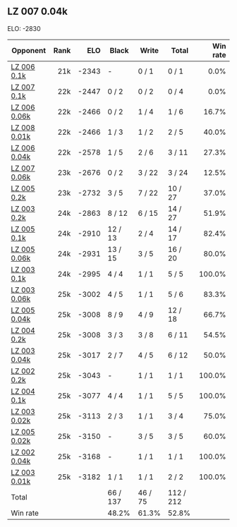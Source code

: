## LZ 007 0.04k ##

ELO: -2830

Opponent | Rank | ELO | Black | Write | Total | Win rate
---------|-----:|----:|-------|-------|-------|-------:
[LZ 006 0.1k](LZ%20006%200.1k.md) | 21k | -2343 | - | 0 / 1 | 0 / 1 | 0.0%
[LZ 007 0.1k](LZ%20007%200.1k.md) | 22k | -2447 | 0 / 2 | 0 / 2 | 0 / 4 | 0.0%
[LZ 006 0.06k](LZ%20006%200.06k.md) | 22k | -2466 | 0 / 2 | 1 / 4 | 1 / 6 | 16.7%
[LZ 008 0.01k](LZ%20008%200.01k.md) | 22k | -2466 | 1 / 3 | 1 / 2 | 2 / 5 | 40.0%
[LZ 006 0.04k](LZ%20006%200.04k.md) | 22k | -2578 | 1 / 5 | 2 / 6 | 3 / 11 | 27.3%
[LZ 007 0.06k](LZ%20007%200.06k.md) | 23k | -2676 | 0 / 2 | 3 / 22 | 3 / 24 | 12.5%
[LZ 005 0.2k](LZ%20005%200.2k.md) | 23k | -2732 | 3 / 5 | 7 / 22 | 10 / 27 | 37.0%
[LZ 003 0.2k](LZ%20003%200.2k.md) | 24k | -2863 | 8 / 12 | 6 / 15 | 14 / 27 | 51.9%
[LZ 005 0.1k](LZ%20005%200.1k.md) | 24k | -2910 | 12 / 13 | 2 / 4 | 14 / 17 | 82.4%
[LZ 005 0.06k](LZ%20005%200.06k.md) | 24k | -2931 | 13 / 15 | 3 / 5 | 16 / 20 | 80.0%
[LZ 003 0.1k](LZ%20003%200.1k.md) | 24k | -2995 | 4 / 4 | 1 / 1 | 5 / 5 | 100.0%
[LZ 003 0.06k](LZ%20003%200.06k.md) | 25k | -3002 | 4 / 5 | 1 / 1 | 5 / 6 | 83.3%
[LZ 005 0.04k](LZ%20005%200.04k.md) | 25k | -3008 | 8 / 9 | 4 / 9 | 12 / 18 | 66.7%
[LZ 004 0.2k](LZ%20004%200.2k.md) | 25k | -3008 | 3 / 3 | 3 / 8 | 6 / 11 | 54.5%
[LZ 003 0.04k](LZ%20003%200.04k.md) | 25k | -3017 | 2 / 7 | 4 / 5 | 6 / 12 | 50.0%
[LZ 002 0.2k](LZ%20002%200.2k.md) | 25k | -3043 | - | 1 / 1 | 1 / 1 | 100.0%
[LZ 004 0.1k](LZ%20004%200.1k.md) | 25k | -3077 | 4 / 4 | 1 / 1 | 5 / 5 | 100.0%
[LZ 003 0.02k](LZ%20003%200.02k.md) | 25k | -3113 | 2 / 3 | 1 / 1 | 3 / 4 | 75.0%
[LZ 005 0.02k](LZ%20005%200.02k.md) | 25k | -3150 | - | 3 / 5 | 3 / 5 | 60.0%
[LZ 002 0.04k](LZ%20002%200.04k.md) | 25k | -3168 | - | 1 / 1 | 1 / 1 | 100.0%
[LZ 003 0.01k](LZ%20003%200.01k.md) | 25k | -3182 | 1 / 1 | 1 / 1 | 2 / 2 | 100.0%
Total | | | 66 / 137 | 46 / 75 | 112 / 212 | 
Win rate| | | 48.2% | 61.3% | 52.8% | 
